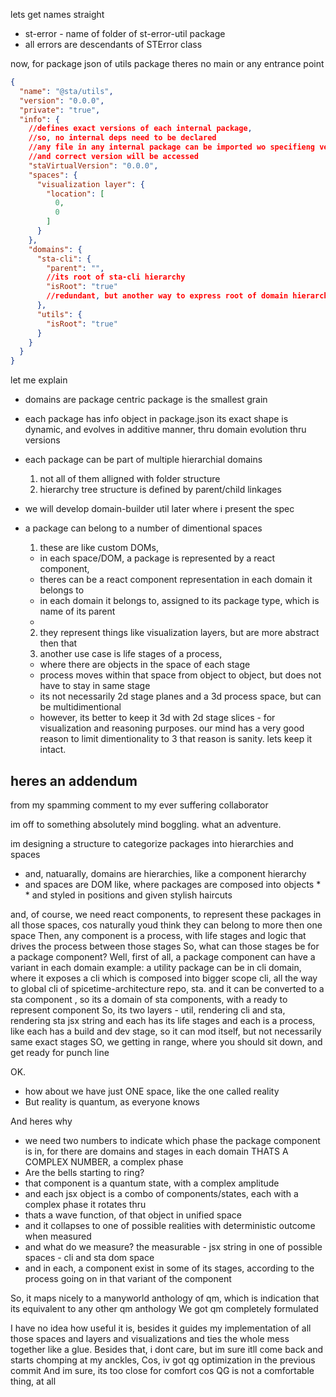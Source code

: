 lets get names straight

* st-error - name of folder of st-error-util package
* all errors are descendants of STError class

now, for package json of utils package
theres no main or any entrance point

```json
{
  "name": "@sta/utils",
  "version": "0.0.0",
  "private": "true",
  "info": {
    //defines exact versions of each internal package, 
    //so, no internal deps need to be declared
    //any file in any internal package can be imported wo specifieng version number in file path
    //and correct version will be accessed
    "staVirtualVersion": "0.0.0",
    "spaces": {
      "visualization layer": {
        "location": [
          0,
          0
        ]
      }
    },
    "domains": {
      "sta-cli": {
        "parent": "",
        //its root of sta-cli hierarchy
        "isRoot": "true"
        //redundant, but another way to express root of domain hierarchy
      },
      "utils": {
        "isRoot": "true"
      }
    }
  }
}
```

let me explain

* domains are package centric
  package is the smallest grain
* each package has info object in package.json
  its exact shape is dynamic, and evolves in additive manner, thru domain evolution thru versions
* each package can be part of multiple hierarchial domains
  1. not all of them alligned with folder structure
  2. hierarchy tree structure is defined by parent/child linkages
* we will develop domain-builder util later where i present the spec
* a package can belong to a number of dimentional spaces
  1. these are like custom DOMs,

  - in each space/DOM, a package is represented by a react component,
  - theres can be a react component representation in each domain it belongs to
  - in each domain it belongs to, assigned to its package type, which is name of its parent
  -

  2. they represent things like visualization layers, but are more abstract then that
  3. another use case is life stages of a process,

  - where there are objects in the space of each stage
  - process moves within that space from object to object, but does not have to stay in same stage
  - its not necessarily 2d stage planes and a 3d process space, but can be multidimentional
  - however, its better to keep it 3d with 2d stage slices -
    for visualization and reasoning purposes. our mind has a very good reason to limit dimentionality to 3
    that reason is sanity. lets keep it intact.

## heres an addendum

from my spamming comment to my ever suffering collaborator

im off to something absolutely mind boggling.
what an adventure.

im designing a structure to categorize packages into hierarchies and spaces

* and, natuarally, domains are hierarchies, like a component hierarchy
* and spaces are DOM like, where packages are composed into objects * * and styled in positions and given stylish
  haircuts

and, of course, we need react components, to represent these packages in all those spaces, cos naturally youd think they
can belong to more then one space
Then, any component is a process, with life stages and logic that drives the process between those stages
So, what can those stages be for a package component?
Well, first of all, a package component can have a variant in each domain
example: a utility package can be in cli domain, where it exposes a cli which is composed into bigger scope cli, all the
way to global cli of spicetime-architecture repo, sta.
and it can be converted to a sta component , so its a domain of sta components, with a ready to represent component
So, its two layers - util, rendering cli and sta, rendering sta jsx string
and each has its life stages and each is a process, like each has a build and dev stage, so it can mod itself, but not
necessarily same exact stages
SO, we getting in range, where you should sit down, and get ready for punch line

OK.

* how about we have just ONE space, like the one called reality
* But reality is quantum, as everyone knows

And heres why

* we need two numbers to indicate which phase the package component is in, for there are domains and stages in each
  domain
  THATS A COMPLEX NUMBER, a complex phase
* Are the bells starting to ring?
* that component is a quantum state, with a complex amplitude
* and each jsx object is a combo of components/states, each with a complex phase it rotates thru
* thats a wave function, of that object in unified space
* and it collapses to one of possible realities with deterministic outcome
  when measured
* and what do we measure?
  the measurable - jsx string in one of possible spaces - cli and sta dom space
* and in each, a component exist in some of its stages, according to the process going on in that variant of the
  component

So, it maps nicely to a manyworld anthology of qm, which is indication that its equivalent to any other qm anthology
We got qm completely formulated

I have no idea how useful it is, besides it guides my implementation of all those spaces and layers and visualizations
and ties the whole mess together like a glue.
Besides that, i dont care, but im sure itll come back and starts chomping at my anckles,
Cos, iv got qg optimization in the previous commit
And im sure, its too close for comfort
cos QG is not a comfortable thing, at all